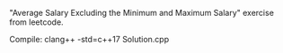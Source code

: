 "Average Salary Excluding the Minimum and Maximum Salary" exercise from leetcode.

Compile: clang++ -std=c++17 Solution.cpp
